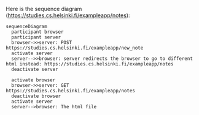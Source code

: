 Here is the sequence diagram (https://studies.cs.helsinki.fi/exampleapp/notes):

```mermaid
sequenceDiagram
  participant browser
  participant server
  browser->>server: POST https://studies.cs.helsinki.fi/exampleapp/new_note
  activate server
  server-->>browser: server redirects the browser to go to different html instead: https://studies.cs.helsinki.fi/exampleapp/notes 
  deactivate server
  
  activate browser
  browser->>server: GET https://studies.cs.helsinki.fi/exampleapp/notes
  deactivate browser
  activate server
  server-->browser: The html file

```
